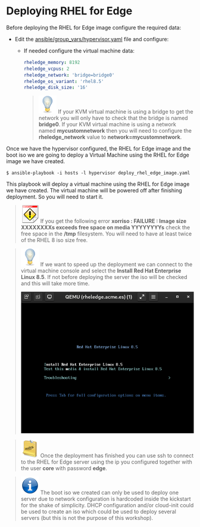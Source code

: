 # Deploying RHEL for Edge

Before deploying the RHEL for Edge image configure the required data:

* Edit the [ansible/group_vars/hypervisor.yaml](ansible/group_vars/hypervisor.yaml) file and configure:

  * If needed configure the virtual machine data:

    ```yaml
    rheledge_memory: 8192
    rheledge_vcpus: 2
    rheledge_network: 'bridge=bridge0'
    rheledge_os_variant: 'rhel8.5'
    rheledge_disk_size: '16'
    ```

    > ![TIP](icons/tip-icon.png) If your KVM virtual machine is using a bridge to get the network you will only have to check that the bridge is named **bridge0**. If your KVM virtual machine is using a network named **mycustomnetwork** then you will need to configure the **rheledge_network** value to **network=mycustomnetwork**.

Once we have the hypervisor configured, the RHEL for Edge image and the boot iso we are going to deploy a Virtual Machine using the RHEL for Edge image we have created.

```console
$ ansible-playbook -i hosts -l hypervisor deploy_rhel_edge_image.yaml
```

This playbook will deploy a virtual machine using the RHEL for Edge image we have created. The virtual machine will be powered off after finishing deployment. So you will need to start it.

> ![IMPORTANT](icons/important-icon.png) If you get the following error **xorriso : FAILURE : Image size XXXXXXXXs exceeds free space on media YYYYYYYYs** check the free space in the **/tmp** filesystem. You will need to have at least twice of the RHEL 8 iso size free.

> ![TIP](icons/tip-icon.png) If we want to speed up the deployment we can connect to the virtual machine console and select the **Install Red Hat Enterprise Linux 8.5**. If not before deploying the server the iso will be checked and this will take more time.
>
> ![BOOT](imgs/rheledge-boot.png)

> ![NOTE](icons/note-icon.png) Once the deployment has finished you can use ssh to connect to the RHEL for Edge server using the ip you configured together with the user **core** with password **edge**.

> ![INFORMATION](icons/information-icon.png) The boot iso we created can only be used to deploy one server due to network configuration is hardcoded inside the kickstart for the shake of simplicity. DHCP configuration and/or cloud-init could be used to create an iso which could be used to deploy several servers (but this is not the purpose of this workshop).